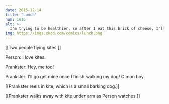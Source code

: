 ```yaml
---
date: 2015-12-14
title: "Lunch"
num: 1616
alt: >-
  I'm trying to be healthier, so after I eat this brick of cheese, I'll have a spoonful of grease-soaked vegetables.
img: https://imgs.xkcd.com/comics/lunch.png
---
```

[[Two people flying kites.]]

Person: I love kites.

Prankster: Hey, me too!

Prankster: I'll go get mine once I finish walking my dog! C'mon boy.

[[Prankster reels in kite, which is a small barking dog.]]

[[Prankster walks away with kite under arm as Person watches.]]

